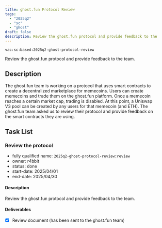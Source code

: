 ```yaml
---
title: ghost.fun Protocol Review
tags:
  - "2025q2"
  - "sc"
  - "ghost"
draft: false
description: Review the ghost.fun protocol and provide feedback to the team.
---
```


`vac:sc:based:2025q2-ghost-protocol-review`

Review the ghost.fun protocol and provide feedback to the team.

## Description

The ghost.fun team is working on a protocol that uses smart contracts to create a decentralized marketplace for memecoins.
Users can create memecoins and trade them on the ghost.fun platform.
Once a memecoin reaches a certain market cap, trading is disabled.
At this point, a Uniswap V3 pool can be created by any users for that memecoin (and ETH).
The ghost.fun team asked us to review their protocol and provide feedback on the smart contracts they are using.

## Task List

### Review the protocol
* fully qualified name: `2025q2-ghost-protocol-review:review`
* owner: r4bbit
* status: done
* start-date: 2025/04/01
* end-date: 2025/04/30

#### Description

Review the ghost.fun protocol and provide feedback to the team.

#### Deliverables

- [x] Review document (has been sent to the ghost.fun team)
